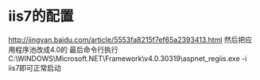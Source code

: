# iis7的配置

http://jingyan.baidu.com/article/5553fa8215f7ef65a2393413.html
然后把应用程序池改成4.0的
最后命令行执行C:\WINDOWS\Microsoft.NET\Framework\v4.0.30319\aspnet_regiis.exe -i
iis7即可正常启动
